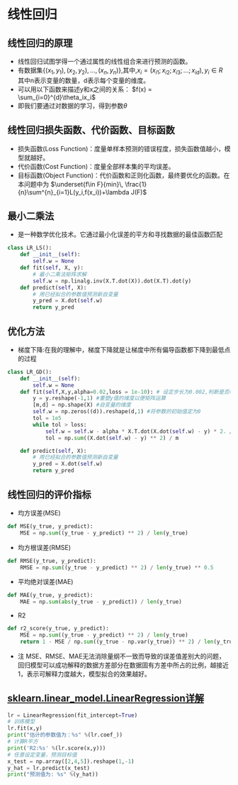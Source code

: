 # 线性回归

## 线性回归的原理
* 线性回归试图学得一个通过属性的线性组合来进行预测的函数。
* 有数据集$\{(x_1,y_1),(x_2,y_2),...,(x_n,y_n)\}$,其中,$x_i = (x_{i1};x_{i2};x_{i3};...;x_{id}),y_i\in R$<br> 其中n表示变量的数量，d表示每个变量的维度。  
* 可以用以下函数来描述y和x之间的关系：
    $f(x) = \sum_{i=0}^{d}\theta_ix_i$
* 即我们要通过对数据的学习，得到参数$\theta$

## 线性回归损失函数、代价函数、目标函数
* 损失函数(Loss Function)：度量单样本预测的错误程度，损失函数值越小，模型就越好。
* 代价函数(Cost Function)：度量全部样本集的平均误差。
* 目标函数(Object Function)：代价函数和正则化函数，最终要优化的函数。在本问题中为
$\underset{f\in F}{min}\, \frac{1}{n}\sum^{n}_{i=1}L(y_i,f(x_i))+\lambda J(F)$

## 最小二乘法
* 是一种数学优化技术。它通过最小化误差的平方和寻找数据的最佳函数匹配

``` python
class LR_LS():
    def __init__(self):
        self.w = None      
    def fit(self, X, y):
        # 最小二乘法矩阵求解
        self.w = np.linalg.inv(X.T.dot(X)).dot(X.T).dot(y) 
    def predict(self, X):
        # 用已经拟合的参数值预测新自变量
        y_pred = X.dot(self.w)
        return y_pred
```

## 优化方法
* 梯度下降:在我的理解中，梯度下降就是让梯度中所有偏导函数都下降到最低点的过程

``` python
class LR_GD():
    def __init__(self):
        self.w = None     
    def fit(self,X,y,alpha=0.02,loss = 1e-10): # 设定步长为0.002,判断是否收敛的条件为1e-10
        y = y.reshape(-1,1) #重塑y值的维度以便矩阵运算
        [m,d] = np.shape(X) #自变量的维度
        self.w = np.zeros((d)).reshape(d,1) #将参数的初始值定为0
        tol = 1e5
        while tol > loss:
            self.w = self.w - alpha * X.T.dot(X.dot(self.w) - y) * 2. / m
            tol = np.sum((X.dot(self.w) - y) ** 2) / m

    def predict(self, X):
        # 用已经拟合的参数值预测新自变量
        y_pred = X.dot(self.w)
        return y_pred
```
## 线性回归的评价指标
* 均方误差(MSE)

``` python
def MSE(y_true, y_predict):
    MSE = np.sum((y_true - y_predict) ** 2) / len(y_true)
```
* 均方根误差(RMSE)
``` python
def RMSE(y_true, y_predict):
    RMSE = np.sum((y_true - y_predict) ** 2) / len(y_true) ** 0.5 
```
* 平均绝对误差(MAE)
``` python
def MAE(y_true, y_predict):
    MAE = np.sum(abs(y_true - y_predict)) / len(y_true)
```
* R2
``` python
def r2_score(y_true, y_predict):
    MSE = np.sum((y_true - y_predict) ** 2) / len(y_true)
    return 1 - MSE / np.sum((y_true - np.var(y_true)) ** 2) / len(y_true)
```

* 注
MSE、RMSE、MAE无法消除量纲不一致而导致的误差值差别大的问题，回归模型可以成功解释的数据方差部分在数据固有方差中所占的比例，越接近1，表示可解释力度越大，模型拟合的效果越好。

## [sklearn.linear_model.LinearRegression详解](https://blog.csdn.net/weixin_39175124/article/details/79465558)
``` python
lr = LinearRegression(fit_intercept=True)
# 训练模型
lr.fit(x,y)
print("估计的参数值为：%s" %(lr.coef_))
# 计算R平方
print('R2:%s' %(lr.score(x,y)))
# 任意设定变量，预测目标值
x_test = np.array([2,4,5]).reshape(1,-1)
y_hat = lr.predict(x_test)
print("预测值为: %s" %(y_hat))
```